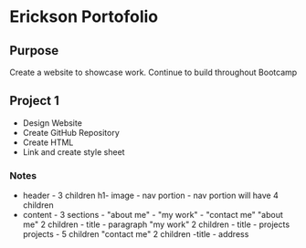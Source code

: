 # Erickson Portofolio

## Purpose 
Create a website to showcase work. Continue to build throughout Bootcamp

## Project 1
* Design Website
* Create GitHub Repository
* Create HTML
* Link and create style sheet

### Notes
* header - 3 children h1- image - nav portion - 
    nav portion will have 4 children
* content - 3 sections - "about me" - "my work" - "contact me"
    "about me" 2 children - title - paragraph
    "my work" 2 children - title - projects
        projects - 5 children
    "contact me" 2 children -title - address

